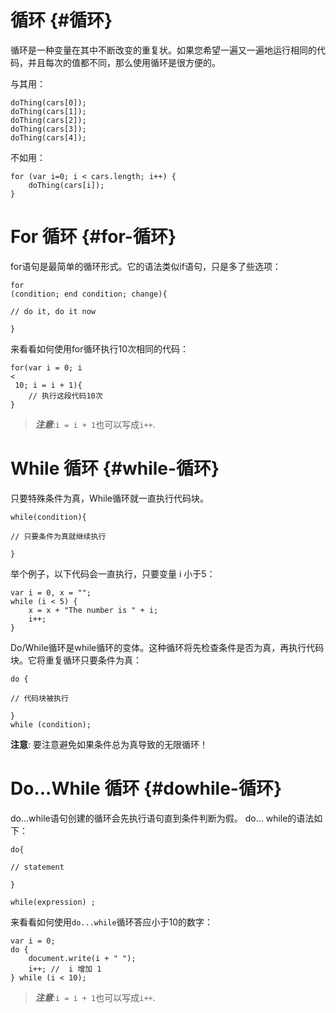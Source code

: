 # 循环 {#循环}

循环是一种变量在其中不断改变的重复状。如果您希望一遍又一遍地运行相同的代码，并且每次的值都不同，那么使用循环是很方便的。

与其用：

```
doThing(cars[0]);
doThing(cars[1]);
doThing(cars[2]);
doThing(cars[3]);
doThing(cars[4]);

```

不如用：

```
for (var i=0; i < cars.length; i++) { 
    doThing(cars[i]);
}
```

# For 循环 {#for-循环}

for语句是最简单的循环形式。它的语法类似if语句，只是多了些选项：

```
for
(condition; end condition; change){
    
// do it, do it now

}

```

来看看如何使用for循环执行10次相同的代码：

```
for(var i = 0; i 
<
 10; i = i + 1){
    // 执行这段代码10次
}

```

> _**注意**_:`i = i + 1`也可以写成`i++`.

# While 循环 {#while-循环}

只要特殊条件为真，While循环就一直执行代码块。

```
while(condition){
    
// 只要条件为真就继续执行

}

```

举个例子，以下代码会一直执行，只要变量 i 小于5：

```
var i = 0, x = "";
while (i < 5) {
    x = x + "The number is " + i;
    i++;
}

```

Do/While循环是while循环的变体。这种循环将先检查条件是否为真，再执行代码块。它将重复循环只要条件为真：

```
do {
    
// 代码块被执行

} 
while (condition);

```

**注意**: 要注意避免如果条件总为真导致的无限循环！



# Do...While 循环 {#dowhile-循环}

do...while语句创建的循环会先执行语句直到条件判断为假。 do... while的语法如下：

```
do{
    
// statement

}

while(expression) ;

```

来看看如何使用`do...while`循环答应小于10的数字：

```
var i = 0;
do {
    document.write(i + " ");
    i++; //  i 增加 1 
} while (i < 10);

```

> _**注意**_:`i = i + 1`也可以写成`i++`.



